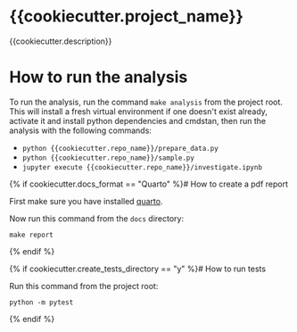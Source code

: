{{cookiecutter.project_name}}
==============================

{{cookiecutter.description}}

# How to run the analysis

To run the analysis, run the command `make analysis` from the project root. This
will install a fresh virtual environment if one doesn't exist already, activate
it and install python dependencies and cmdstan, then run the analysis with the
following commands:

- `python {{cookiecutter.repo_name}}/prepare_data.py`
- `python {{cookiecutter.repo_name}}/sample.py`
- `jupyter execute {{cookiecutter.repo_name}}/investigate.ipynb`

{% if cookiecutter.docs_format == "Quarto" %}# How to create a pdf report

First make sure you have installed [quarto](https://https://quarto.org/).

Now run this command from the `docs` directory:

```
make report
```
{% endif %}

{% if cookiecutter.create_tests_directory == "y" %}# How to run tests

Run this command from the project root:

```
python -m pytest
```
{% endif %}
